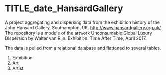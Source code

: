# TITLE_date_HansardGallery
A project aggregating and dispersing data from the exhibition history of the John Hansard Gallery, Southampton, UK.
http://www.hansardgallery.org.uk/
The repository is a module of the artwork Unconsumable Global Luxury Dispersion by Walter van Rijn.
Exhibition: Time After Time, April 2017.

The data is pulled from a relational database and flattened to several tables.
1. Exhibition
2. Art
3. Artist

